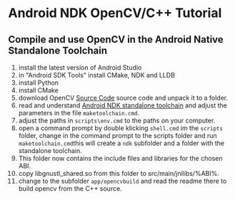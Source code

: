 Android NDK OpenCV/C++ Tutorial
===============================


Compile and use OpenCV in the Android Native Standalone Toolchain
------------------------------------------------------

1. install the latest version of Android Studio
2. in "Android SDK Tools" install CMake, NDK and LLDB
3. install Python
4. install CMake
6. download OpenCV [Source Code](https://github.com/opencv/opencv/releases) source code and unpack it to a folder.
5. read and understand [Android NDK standalone toolchain](https://developer.android.com/ndk/guides/standalone_toolchain.html) and adjust the parameters in the file ```maketoolchain.cmd```. 
4. adjust the paths in ```scripts\env.cmd``` to the paths on your computer.
4. open a command prompt by double klicking ```shell.cmd``` im the ```scripts``` folder, change in the command prompt to the scripts folder and run ```maketoolchain.cmd```this will create a ```ndk``` subfolder and a folder with the standalone toolchain.
13. This folder now contains the include files and libraries for the chosen ABI.
14. copy libgnustl_shared.so from this folder to src/main/jnilibs/%ABI%.
7. change to the subfolder ```app/opencvbuild``` and read the readme there to build opencv from the C++ source.

